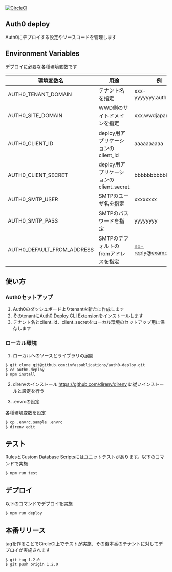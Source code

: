 [![CircleCI](https://circleci.com/gh/infaspublications/auth0-deploy.svg?style=svg&circle-token=e972049af853ac9a4890233a9d52660d00f93d5f)](https://circleci.com/gh/infaspublications/auth0-deploy)

## Auth0 deploy
Auth0にデプロイする設定やソースコードを管理します

## Environment Variables
デプロイに必要な各種環境変数です

|環境変数名  |用途  |例 |
|---|---|---|
|AUTH0_TENANT_DOMAIN|テナント名を指定|xxx-yyyyyyy.auth0.com|
|AUTH0_SITE_DOMAIN|WWD側のサイトドメインを指定|xxx.wwdjapan.com|
|AUTH0_CLIENT_ID|deploy用アプリケーションのclient_id|aaaaaaaaaa|
|AUTH0_CLIENT_SECRET|deploy用アプリケーションのclient_secret|bbbbbbbbbbbb|
|AUTH0_SMTP_USER|SMTPのユーザ名を指定|xxxxxxxx|
|AUTH0_SMTP_PASS|SMTPのパスワードを指定|yyyyyyyy|
|AUTH0_DEFAULT_FROM_ADDRESS|SMTPのデフォルトのfromアドレスを指定|no-reply@example.com|

## 使い方
### Auth0セットアップ
1. Auth0のダッシュボードよりtenantを新たに作成します
2. そのtenantに[Auth0 Deploy CLI Extension](https://github.com/auth0-extensions/auth0-deploy-cli-extension)をインストールします
3. テナント名とclient_id、client_secretをローカル環境のセットアップ用に保存します

### ローカル環境

1. ローカルへのソースとライブラリの展開

```
$ git clone git@github.com:infaspublications/auth0-deploy.git
$ cd auth0-deploy
$ npm install
```

2. direnvのインストール
https://github.com/direnv/direnv に従いインストールと設定を行う

3. .envrcの設定

各種環境変数を設定
```
$ cp .envrc.sample .envrc
$ direnv edit
```

## テスト
RulesとCustom Database Scriptsにはユニットテストがあります。以下のコマンドで実施

```
$ npm run test
```

## デプロイ

以下のコマンドでデプロイを実施
```
$ npm run deploy
```

## 本番リリース
tagを作ることでCircleCI上でテストが実施、その後本番のテナントに対してデプロイが実施されます

```
$ git tag 1.2.0
$ git push origin 1.2.0
```
